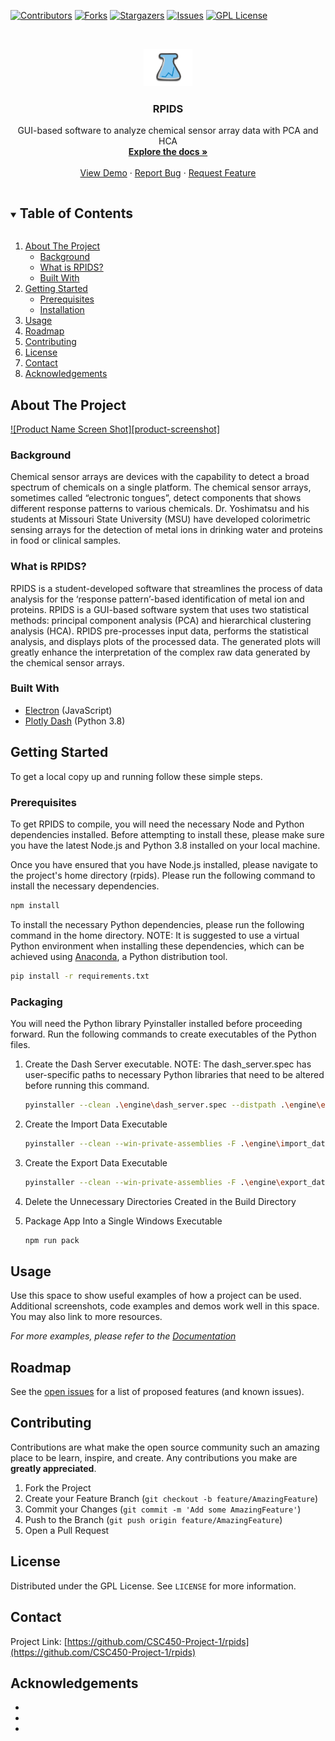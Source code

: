 [![Contributors][contributors-shield]][contributors-url]
[![Forks][forks-shield]][forks-url]
[![Stargazers][stars-shield]][stars-url]
[![Issues][issues-shield]][issues-url]
[![GPL License][license-shield]][license-url]



<!-- PROJECT LOGO -->
<br />
<p align="center">
  <a href="https://github.com/CSC450-Project-1/rpids">
    <img src="../electron/assets/img/logo.png" alt="Logo" style="width:auto;height:60px;">
  </a>

  <h3 align="center">RPIDS</h3>

  <p align="center">
    GUI-based software to analyze chemical sensor array data with PCA and HCA 
    <br />
    <a href="https://github.com/CSC450-Project-1/rpids"><strong>Explore the docs »</strong></a>
    <br />
    <br />
    <a href="https://github.com/CSC450-Project-1/rpids">View Demo</a>
    ·
    <a href="https://github.com/CSC450-Project-1/rpids/issues">Report Bug</a>
    ·
    <a href="https://github.com/CSC450-Project-1/rpids/issues">Request Feature</a>
  </p>
</p>



<!-- TABLE OF CONTENTS -->
<details open="open">
  <summary><h2 style="display: inline-block">Table of Contents</h2></summary>
  <ol>
    <li>
      <a href="#about-the-project">About The Project</a>
      <ul>
        <li><a href="#background">Background</a></li>
        <li><a href="#what-is-rpids?">What is RPIDS?</a></li>
        <li><a href="#built-with">Built With</a></li>
      </ul>
    </li>
    <li>
      <a href="#getting-started">Getting Started</a>
      <ul>
        <li><a href="#prerequisites">Prerequisites</a></li>
        <li><a href="#installation">Installation</a></li>
      </ul>
    </li>
    <li><a href="#usage">Usage</a></li>
    <li><a href="#roadmap">Roadmap</a></li>
    <li><a href="#contributing">Contributing</a></li>
    <li><a href="#license">License</a></li>
    <li><a href="#contact">Contact</a></li>
    <li><a href="#acknowledgements">Acknowledgements</a></li>
  </ol>
</details>



<!-- ABOUT THE PROJECT -->
## About The Project

[![Product Name Screen Shot][product-screenshot]](https://example.com)

### Background
Chemical sensor arrays are devices with the capability to detect a broad spectrum of chemicals on a single platform. The chemical sensor arrays, sometimes called “electronic tongues”, detect components that shows different response patterns to various chemicals. Dr. Yoshimatsu and his students at Missouri State University (MSU) have developed colorimetric sensing arrays for the detection of metal ions in drinking water and proteins in food or clinical samples.  

### What is RPIDS?
RPIDS is a student-developed software that streamlines the process of data analysis for the ‘response pattern’-based identification of metal ion and proteins. RPIDS is a GUI-based software system that uses two statistical methods: principal component analysis (PCA) and hierarchical clustering analysis (HCA). RPIDS pre-processes input data, performs the statistical analysis, and displays plots of the processed data. The generated plots will greatly enhance the interpretation of the complex raw data generated by the chemical sensor arrays.


### Built With

* [Electron](https://www.electronjs.org) (JavaScript)
* [Plotly Dash](https://plotly.com/dash) (Python 3.8)



<!-- GETTING STARTED -->
## Getting Started

To get a local copy up and running follow these simple steps.

### Prerequisites

To get RPIDS to compile, you will need the necessary Node and Python dependencies installed. Before attempting to install these, please make sure you have the latest Node.js and Python 3.8 installed on your local machine.

Once you have ensured that you have Node.js installed, please navigate to the project's home directory (rpids). Please run the following command to install the necessary dependencies.

  ```sh
  npm install
  ```
To install the necessary Python dependencies, please run the following command in the home directory. NOTE: It is suggested to use a virtual Python environment when installing these dependencies, which can be achieved using [Anaconda](https://www.anaconda.com), a Python distribution tool.

  ```sh
  pip install -r requirements.txt 
  ```



### Packaging

You will need the Python library Pyinstaller installed before proceeding forward. Run the following commands to create executables of the Python files.
1. Create the Dash Server executable. NOTE: The dash_server.spec has user-specific paths to necessary Python libraries that need to be altered before running this command.
   ```sh
   pyinstaller --clean .\engine\dash_server.spec --distpath .\engine\executables
   ```
2. Create the Import Data Executable
   ```sh
   pyinstaller --clean --win-private-assemblies -F .\engine\import_data.py --distpath .\engine\executables
   ```
3. Create the Export Data Executable
   ```sh
   pyinstaller --clean --win-private-assemblies -F .\engine\export_data.py --distpath .\engine\executables
   ```
4. Delete the Unnecessary Directories Created in the Build Directory

5. Package App Into a Single Windows Executable
   ```sh
   npm run pack
   ```

<!-- USAGE EXAMPLES -->
## Usage

Use this space to show useful examples of how a project can be used. Additional screenshots, code examples and demos work well in this space. You may also link to more resources.

_For more examples, please refer to the [Documentation](https://example.com)_



<!-- ROADMAP -->
## Roadmap

See the [open issues](https://github.com/CSC450-Project-1/rpids/issues) for a list of proposed features (and known issues).



<!-- CONTRIBUTING -->
## Contributing

Contributions are what make the open source community such an amazing place to be learn, inspire, and create. Any contributions you make are **greatly appreciated**.

1. Fork the Project
2. Create your Feature Branch (`git checkout -b feature/AmazingFeature`)
3. Commit your Changes (`git commit -m 'Add some AmazingFeature'`)
4. Push to the Branch (`git push origin feature/AmazingFeature`)
5. Open a Pull Request



<!-- LICENSE -->
## License

Distributed under the GPL License. See `LICENSE` for more information.



<!-- CONTACT -->
## Contact

Project Link: [https://github.com/CSC450-Project-1/rpids](https://github.com/CSC450-Project-1/rpids)



<!-- ACKNOWLEDGEMENTS -->
## Acknowledgements

* []()
* []()
* []()





<!-- MARKDOWN LINKS & IMAGES -->
<!-- https://www.markdownguide.org/basic-syntax/#reference-style-links -->
[contributors-shield]: https://img.shields.io/github/contributors/CSC450-Project-1/repo.svg?style=for-the-badge
[contributors-url]: https://github.com/CSC450-Project-1/repo/graphs/contributors
[forks-shield]: https://img.shields.io/github/forks/CSC450-Project-1/repo.svg?style=for-the-badge
[forks-url]: https://github.com/CSC450-Project-1/repo/network/members
[stars-shield]: https://img.shields.io/github/stars/CSC450-Project-1/repo.svg?style=for-the-badge
[stars-url]: https://github.com/CSC450-Project-1/repo/stargazers
[issues-shield]: https://img.shields.io/github/issues/CSC450-Project-1/repo.svg?style=for-the-badge
[issues-url]: https://github.com/CSC450-Project-1/repo/issues
[license-shield]: https://img.shields.io/github/license/CSC450-Project-1/repo.svg?style=for-the-badge
[license-url]: https://github.com/CSC450-Project-1/repo/blob/main/LICENSE.txt
[linkedin-shield]: https://img.shields.io/badge/-LinkedIn-black.svg?style=for-the-badge&logo=linkedin&colorB=555
[linkedin-url]: https://linkedin.com/in/CSC450-Project-1
